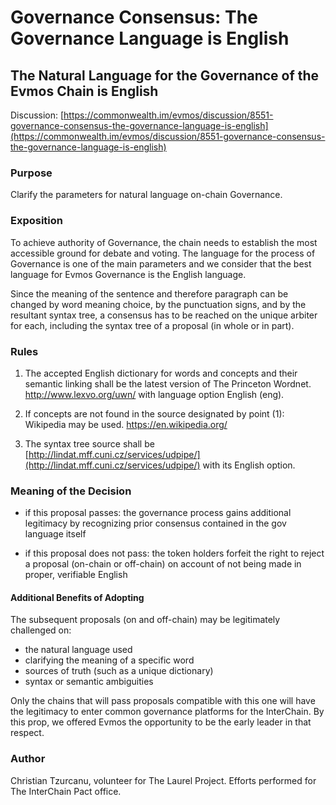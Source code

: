

# Governance Consensus: The Governance Language is English

## The Natural Language for the Governance of the Evmos Chain is English

Discussion: [https://commonwealth.im/evmos/discussion/8551-governance-consensus-the-governance-language-is-english](https://commonwealth.im/evmos/discussion/8551-governance-consensus-the-governance-language-is-english)

### Purpose

Clarify the parameters for natural language on-chain Governance.

### Exposition

To achieve authority of Governance, the chain needs to establish the most accessible ground for debate and voting. The language for the process of Governance is one of the main parameters and we consider that the best language for Evmos Governance is the English language.

Since the meaning of the sentence and therefore paragraph can be changed by word meaning choice, by the punctuation signs, and by the resultant syntax tree, a consensus has to be reached on the unique arbiter for each, including the syntax tree of a proposal (in whole or in part).

### Rules

1. The accepted English dictionary for words and concepts and their semantic linking shall be the latest version of The Princeton Wordnet. http://www.lexvo.org/uwn/ with language option English (eng).

2. If concepts are not found in the source designated by point (1): Wikipedia may be used. https://en.wikipedia.org/

3. The syntax tree source shall be [http://lindat.mff.cuni.cz/services/udpipe/](http://lindat.mff.cuni.cz/services/udpipe/) with its English option.

### Meaning of the Decision

- if this proposal passes: the governance process gains additional legitimacy by recognizing prior consensus contained in the gov language itself

- if this proposal does not pass: the token holders forfeit the right to reject a proposal (on-chain or off-chain) on account of not being made in proper, verifiable English

#### Additional Benefits of Adopting
The subsequent proposals (on and off-chain) may be legitimately challenged on:

- the natural language used
- clarifying the meaning of a specific word
- sources of truth (such as a unique dictionary)
- syntax or semantic ambiguities

Only the chains that will pass proposals compatible with this one will have the legitimacy to enter common governance platforms for the InterChain. By this prop, we offered Evmos the opportunity to be the early leader in that respect.

### Author

Christian Tzurcanu, volunteer for The Laurel Project. Efforts performed for The InterChain Pact office.
